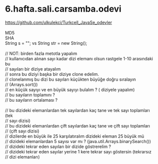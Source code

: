 # 6.hafta.sali.carsamba.odevi
https://github.com/ulkulekci/Turkcell_JavaSe_odevler <br>
<br>
MD5<br>
SHA<br>
String s = ""; vs String str = new String(); <br>
<br>
// NOT: birden fazla metotla yapalım<br>
// kullanıcıdan alınan sayı kadar dizi elemanı olsun rastgele 1-10 arasındaki bu <br>
// sayıları bir diziye atayalım <br>
// sonra bu diziyi başka bir diziye clone edelim. <br>
// clonelanmış bu dizi bu sayıları küçükten büyüğe doğru sıralayın <br>
// (Arrays.sort()) <br>
// en küçük sayıyı ve en büyük sayıyı bulalım ? ( diziyele yapalım) <br>
// bu sayıların toplamını ? <br>
// bu sayıların ortalaması ? <br>
<br>
// bu dizideki elemanlardan tek sayılardan kaç tane ve tek sayı toplamları (tek <br>
// sayı dizisi) <br>
// bu dizideki elemanlardan çift sayılardan kaç tane ve çift sayı toplamları <br>
// (çift sayı dizisi) <br>
// dizilerde en büyük ile 25 karşılatıralım dizideki eleman 25 büyük mü <br>
// dizideki elemanlardan 5 sayısı var mı ? (java.util.Arrays.binarySearch()) <br>
// dizideki tekrar eden sayıları bir dizide göstrerelim ? <br>
// dizideki tekrar eden sayılar yerine 1 kere tekrar sayı göstersin (tekrarsız <br>
// dizi elemanları) <br>